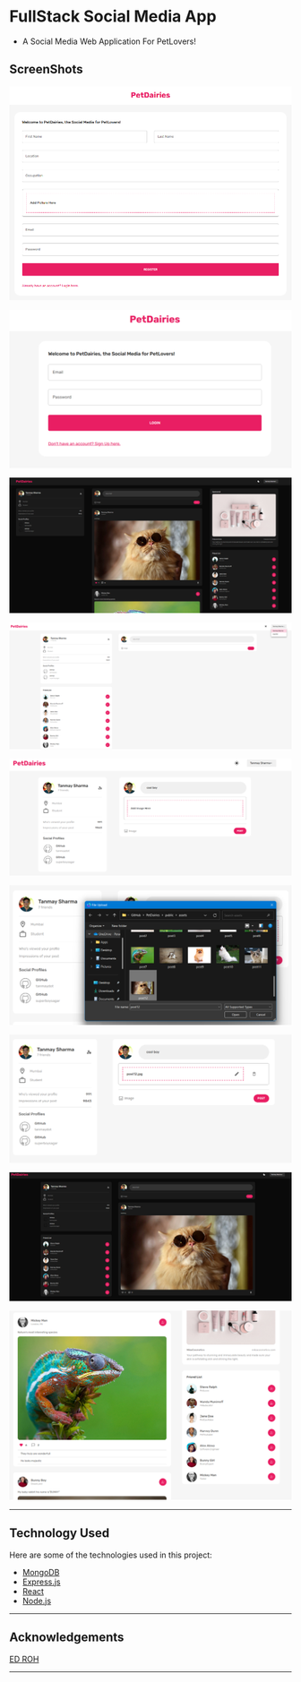 # **FullStack Social Media App**

- A Social Media Web Application For PetLovers!

## ScreenShots

![Register](public/FinishProduct/registerpage.png)

![Login](public/FinishProduct/login.png)

![Home](public/FinishProduct/homepage.png)

![Profile](public/FinishProduct/profilepage.png)

![Posting_1](public/FinishProduct/addingpost_1.png)

![Posting_2](public/FinishProduct/addingpost_2.png)

![Posting_3](public/FinishProduct/addingpost_3.png)

![Posting_4](public/FinishProduct/addingpost_4.png)

![Homes](public/FinishProduct/homepages.png)

---

## Technology Used

Here are some of the technologies used in this project:

- [MongoDB](https://www.mongodb.com/)
- [Express.js](https://expressjs.com/)
- [React](https://reactjs.org/)
- [Node.js](https://nodejs.org/)

---

## Acknowledgements

[ED ROH](https://github.com/ed-roh/mern-social-media)

---
